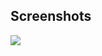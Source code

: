 ## Screenshots
![](https://res.cloudinary.com/codelifings/image/upload/v1585790294/Screenshot_2020-04-02_Pink_o_ieq85u.png)
